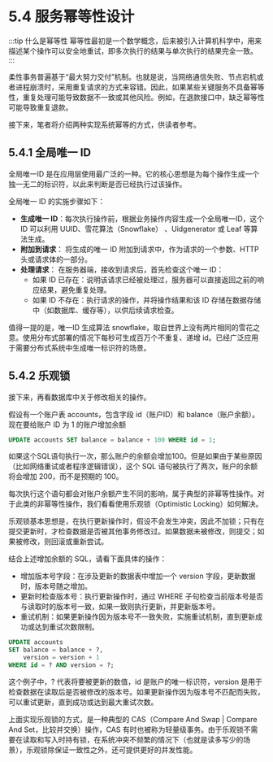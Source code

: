 # 5.4 服务幂等性设计

:::tip 什么是幂等性
幂等性最初是一个数学概念，后来被引入计算机科学中，用来描述某个操作可以安全地重试，即多次执行的结果与单次执行的结果完全一致。
:::

柔性事务普遍基于“最大努力交付”机制。也就是说，当网络通信失败、节点宕机或者进程崩溃时，采用重复请求的方式来容错。因此，如果某些关键服务不具备幂等性，重复处理可能导致数据不一致或其他风险。例如，在退款接口中，缺乏幂等性可能导致重复退款。

接下来，笔者将介绍两种实现系统幂等的方式，供读者参考。

## 5.4.1 全局唯一 ID

全局唯一ID 是在应用层使用最广泛的一种。它的核心思想是为每个操作生成一个独一无二的标识符，以此来判断是否已经执行过该操作。

全局唯一 ID 的实施步骤如下：

- **生成唯一 ID**：每次执行操作前，根据业务操作内容生成一个全局唯一ID，这个 ID 可以利用 UUID、雪花算法（Snowflake）
、Uidgenerator 或 Leaf 等算法生成。
- **附加到请求**： 将生成的唯一 ID 附加到请求中，作为请求的一个参数、HTTP 头或请求体的一部分。
- **处理请求**： 在服务器端，接收到请求后，首先检查这个唯一 ID：
	- 如果 ID 已存在：说明该请求已经被处理过，服务器可以直接返回之前的响应结果，避免重复处理。
	- 如果 ID 不存在：执行请求的操作，并将操作结果和该 ID 存储在数据存储中（如数据库、缓存等），以供后续请求检查。

值得一提的是，唯一ID 生成算法 snowflake，取自世界上没有两片相同的雪花之意。使用分布式部署的情况下每秒可生成百万个不重复、递增 id。已经广泛应用于需要分布式系统中生成唯一标识符的场景。

## 5.4.2 乐观锁

接下来，再看数据库中关于修改相关的操作。

假设有一个账户表 accounts，包含字段 id（账户ID）和 balance（账户余额）。现在要给账户 ID 为 1 的账户增加余额

```sql
UPDATE accounts SET balance = balance + 100 WHERE id = 1;
```
如果这个SQL语句执行一次，那么账户的余额会增加100。但是如果由于某些原因（比如网络重试或者程序逻辑错误），这个 SQL 语句被执行了两次，账户的余额将会增加 200，而不是预期的 100。

每次执行这个语句都会对账户余额产生不同的影响，属于典型的非幂等性操作。对于此类的非幂等性操作，我们看看使用乐观锁（Optimistic Locking）如何解决。

乐观锁基本思想是，在执行更新操作时，假设不会发生冲突，因此不加锁；只有在提交更新时，才检查数据是否被其他事务修改过。如果数据未被修改，则提交；如果被修改，则回滚或重新尝试。

结合上述增加余额的 SQL，请看下面具体的操作：

- 增加版本号字段：在涉及更新的数据表中增加一个 version 字段，更新数据时，版本号随之增加。
- 更新时检查版本号：执行更新操作时，通过 WHERE 子句检查当前版本号是否与读取时的版本号一致，如果一致则执行更新，并更新版本号。
- 重试机制：如果更新操作因为版本号不一致失败，实施重试机制，直到更新成功或达到重试次数限制。


```sql
UPDATE accounts 
SET balance = balance + ?, 
    version = version + 1 
WHERE id = ? AND version = ?;
```

这个例子中，? 代表将要被更新的数值，id 是账户的唯一标识符，version 是用于检查数据在读取后是否被修改的版本号。如果更新操作因为版本号不匹配而失败，可以重试更新，直到成功或达到最大重试次数。

上面实现乐观锁的方式，是一种典型的 CAS（Compare And Swap | Compare And Set，比较并交换）操作，CAS 有时也被称为轻量级事务。由于乐观锁不需要在读取和写入时持有锁，在系统冲突不频繁的情况下（也就是读多写少的场景），乐观锁除保证一致性之外，还可提供更好的并发性能。

